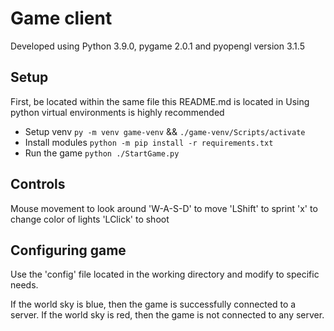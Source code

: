 # Game client

Developed using Python 3.9.0, pygame 2.0.1 and pyopengl version 3.1.5

## Setup
First, be located within the same file this README.md is located in
Using python virtual environments is highly recommended

- Setup venv `py -m venv game-venv` && `./game-venv/Scripts/activate`
- Install modules `python -m pip install -r requirements.txt`
- Run the game `python ./StartGame.py`

## Controls
Mouse movement to look around
'W-A-S-D' to move
'LShift' to sprint
'x' to change color of lights
'LClick' to shoot

## Configuring game
Use the 'config' file located in the working directory and modify to specific needs.

If the world sky is blue, then the game is successfully connected to a server.
If the world sky is red, then the game is not connected to any server.
